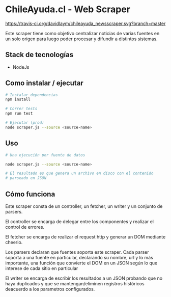 # ChileAyuda.cl - Web Scraper

https://travis-ci.org/davidlaym/chileayuda_newsscraper.svg?branch=master

Este scraper tiene como objetivo centralizar noticias de varias fuentes en un solo
origen para luego poder procesar y difundir a distintos sistemas.

## Stack de tecnologías

 - NodeJs

## Como instalar / ejecutar

``` bash
# Instalar dependencias
npm install

# Correr tests
npm run test

# Ejecutar (prod)
node scraper.js --source <source-name>

```

## Uso
``` bash 
# Una ejecución por fuente de datos

node scraper.js --source <source-name>

# El resultado es que genera un archivo en disco con el contenido
# parseado en JSON

```

## Cómo funciona

Este scraper consta de un controller, un fetcher, un writer y un conjunto de parsers.

El controller se encarga de delegar entre los componentes y realizar el control
de errores.

El fetcher se encarga de realizar el request http y generar un DOM mediante
cheerio.

Los parsers declaran que fuentes soporta este scraper. Cada parser soporta a una
fuente en particular, declarando su nombre, url y lo más importante, una función
que convierte el DOM en un JSON según lo que interese de cada sitio  en particular

El writer se encarga de escribir los resultados a un JSON probando que no haya
duplicados y que se mantengan/eliminen registros históricos deacuerdo a los parametros 
configurados.